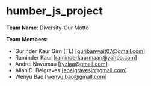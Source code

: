 # humber_js_project

**Team Name**: Diversity-Our Motto

**Team Members**:
- Gurinder Kaur Girn (TL) [guribanwait07@gmail.com]
- Raminder Kaur [raminderkaurmaan@yahoo.com]
- Andrei Navumau [tyziaa@gmail.com]
- Allan D. Belgraves [abelgravesjr@gmail.com]
- Wenyu Bao [wenyu.bao@gmail.com]
